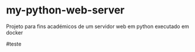 # my-python-web-server
Projeto para fins académicos de um servidor web em python executado em docker

#teste
